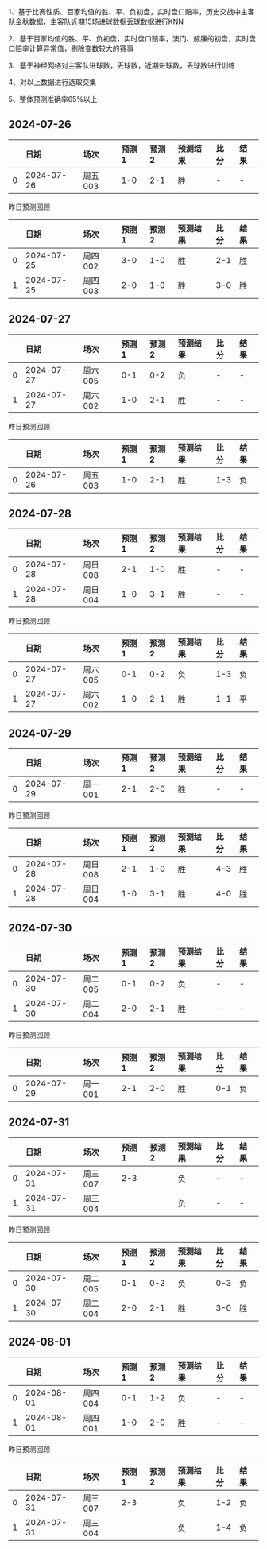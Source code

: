 1、基于比赛性质、百家均值的胜、平、负初盘，实时盘口赔率，历史交战中主客队金秋数据，主客队近期15场进球数据丢球数据进行KNN

2、基于百家均值的胜、平、负初盘，实时盘口赔率，澳门、威廉的初盘，实时盘口赔率计算异常值，剔除变数较大的赛事

3、基于神经网络对主客队进球数，丢球数，近期进球数，丢球数进行训练

4、对以上数据进行选取交集

5、整体预测准确率65%以上


 ## 2024-07-26

|    | 日期       | 场次    | 预测1   | 预测2   | 预测结果   | 比分   | 结果   |
|---:|:-----------|:--------|:--------|:--------|:-----------|:-------|:-------|
|  0 | 2024-07-26 | 周五003 | 1-0     | 2-1     | 胜         | -      | -      |

昨日预测回顾

|    | 日期       | 场次    | 预测1   | 预测2   | 预测结果   | 比分   | 结果   |
|---:|:-----------|:--------|:--------|:--------|:-----------|:-------|:-------|
|  0 | 2024-07-25 | 周四002 | 3-0     | 1-0     | 胜         | 2-1    | 胜     |
|  1 | 2024-07-25 | 周四003 | 2-0     | 1-0     | 胜         | 3-0    | 胜     |

 ## 2024-07-27

|    | 日期       | 场次    | 预测1   | 预测2   | 预测结果   | 比分   | 结果   |
|---:|:-----------|:--------|:--------|:--------|:-----------|:-------|:-------|
|  0 | 2024-07-27 | 周六005 | 0-1     | 0-2     | 负         | -      | -      |
|  1 | 2024-07-27 | 周六002 | 1-0     | 2-1     | 胜         | -      | -      |

昨日预测回顾

|    | 日期       | 场次    | 预测1   | 预测2   | 预测结果   | 比分   | 结果   |
|---:|:-----------|:--------|:--------|:--------|:-----------|:-------|:-------|
|  0 | 2024-07-26 | 周五003 | 1-0     | 2-1     | 胜         | 1-3    | 负     |

 ## 2024-07-28

|    | 日期       | 场次    | 预测1   | 预测2   | 预测结果   | 比分   | 结果   |
|---:|:-----------|:--------|:--------|:--------|:-----------|:-------|:-------|
|  0 | 2024-07-28 | 周日008 | 2-1     | 1-0     | 胜         | -      | -      |
|  1 | 2024-07-28 | 周日004 | 1-0     | 3-1     | 胜         | -      | -      |

昨日预测回顾

|    | 日期       | 场次    | 预测1   | 预测2   | 预测结果   | 比分   | 结果   |
|---:|:-----------|:--------|:--------|:--------|:-----------|:-------|:-------|
|  0 | 2024-07-27 | 周六005 | 0-1     | 0-2     | 负         | 1-3    | 负     |
|  1 | 2024-07-27 | 周六002 | 1-0     | 2-1     | 胜         | 1-1    | 平     |

 ## 2024-07-29

|    | 日期       | 场次    | 预测1   | 预测2   | 预测结果   | 比分   | 结果   |
|---:|:-----------|:--------|:--------|:--------|:-----------|:-------|:-------|
|  0 | 2024-07-29 | 周一001 | 2-1     | 2-0     | 胜         | -      | -      |

昨日预测回顾

|    | 日期       | 场次    | 预测1   | 预测2   | 预测结果   | 比分   | 结果   |
|---:|:-----------|:--------|:--------|:--------|:-----------|:-------|:-------|
|  0 | 2024-07-28 | 周日008 | 2-1     | 1-0     | 胜         | 4-3    | 胜     |
|  1 | 2024-07-28 | 周日004 | 1-0     | 3-1     | 胜         | 4-0    | 胜     |


 ## 2024-07-30

|    | 日期       | 场次    | 预测1   | 预测2   | 预测结果   | 比分   | 结果   |
|---:|:-----------|:--------|:--------|:--------|:-----------|:-------|:-------|
|  0 | 2024-07-30 | 周二005 | 0-1     | 0-2     | 负         | -      | -      |
|  1 | 2024-07-30 | 周二004 | 2-0     | 2-1     | 胜         | -      | -      |

昨日预测回顾

|    | 日期       | 场次    | 预测1   | 预测2   | 预测结果   | 比分   | 结果   |
|---:|:-----------|:--------|:--------|:--------|:-----------|:-------|:-------|
|  0 | 2024-07-29 | 周一001 | 2-1     | 2-0     | 胜         | 0-1    | 负     |

 ## 2024-07-31

|    | 日期       | 场次    | 预测1   | 预测2   | 预测结果   | 比分   | 结果   |
|---:|:-----------|:--------|:--------|:--------|:-----------|:-------|:-------|
|  0 | 2024-07-31 | 周三007 | 2-3     |         | 负         | -      | -      |
|  1 | 2024-07-31 | 周三004 |         |         | 负         | -      | -      |

昨日预测回顾

|    | 日期       | 场次    | 预测1   | 预测2   | 预测结果   | 比分   | 结果   |
|---:|:-----------|:--------|:--------|:--------|:-----------|:-------|:-------|
|  0 | 2024-07-30 | 周二005 | 0-1     | 0-2     | 负         | 0-3    | 负     |
|  1 | 2024-07-30 | 周二004 | 2-0     | 2-1     | 胜         | 3-0    | 胜     |

 ## 2024-08-01

|    | 日期       | 场次    | 预测1   | 预测2   | 预测结果   | 比分   | 结果   |
|---:|:-----------|:--------|:--------|:--------|:-----------|:-------|:-------|
|  0 | 2024-08-01 | 周四004 | 0-1     | 1-2     | 负         | -      | -      |
|  1 | 2024-08-01 | 周四001 | 1-0     | 2-0     | 胜         | -      | -      |

昨日预测回顾

|    | 日期       | 场次    | 预测1   | 预测2   | 预测结果   | 比分   | 结果   |
|---:|:-----------|:--------|:--------|:--------|:-----------|:-------|:-------|
|  0 | 2024-07-31 | 周三007 | 2-3     |         | 负         | 1-2    | 负     |
|  1 | 2024-07-31 | 周三004 |         |         | 负         | 1-4    | 负     |